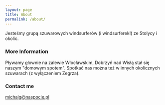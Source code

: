 ```yaml
---
layout: page
title: About
permalink: /about/
---
```


Jesteśmy grupą szuwarowych windsurferów (i windsurferek!) ze Stolycy i okolic.

### More Information

Pływamy głownie na zalewie Włocławskim, Dobrzyń nad Wisłą stał się naszym "domowym spotem".
 Spotkać nas można też w innych okolicznych szuwarach (z wyłączeniem Zegrza).

### Contact me

[michalg@naspocie.pl](mailto:michalg@naspocie.pl)
